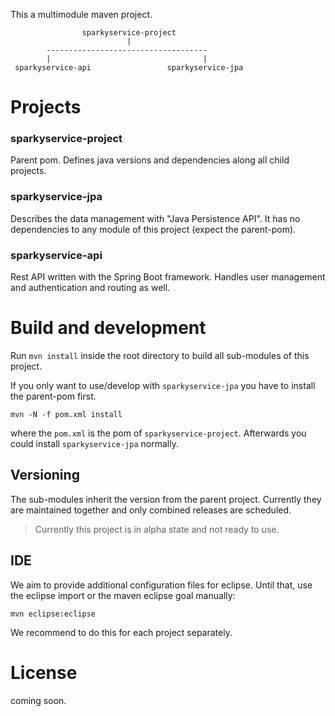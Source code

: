 This a multimodule maven project.
```
                sparkyservice-project
                          |
        ------------------------------------
        |                                  |
 sparkyservice-api                 sparkyservice-jpa
``` 
# Projects
### sparkyservice-project
Parent pom. Defines java versions and dependencies along all child projects.

### sparkyservice-jpa
Describes the data management with "Java Persistence API". It has no dependencies to any module of this project (expect the parent-pom).

### sparkyservice-api 
Rest API written with the Spring Boot framework. Handles user management and authentication and routing as well. 

# Build and development

Run `mvn install` inside the root directory to build all sub-modules of this project. 

If you only want to use/develop with `sparkyservice-jpa` you have to install the parent-pom first. 

    mvn -N -f pom.xml install 

where the `pom.xml` is the pom of `sparkyservice-project`. Afterwards you could install `sparkyservice-jpa` normally. 

## Versioning
The sub-modules inherit the version from the parent project. Currently they are maintained together and only combined releases are scheduled.

> Currently this project is in alpha state and not ready to use. 

## IDE
We aim to provide additional configuration files for eclipse. Until that, use the eclipse import or the maven eclipse goal manually:

    mvn eclipse:eclipse
    
We recommend to do this for each project separately.
    
# License
coming soon.
